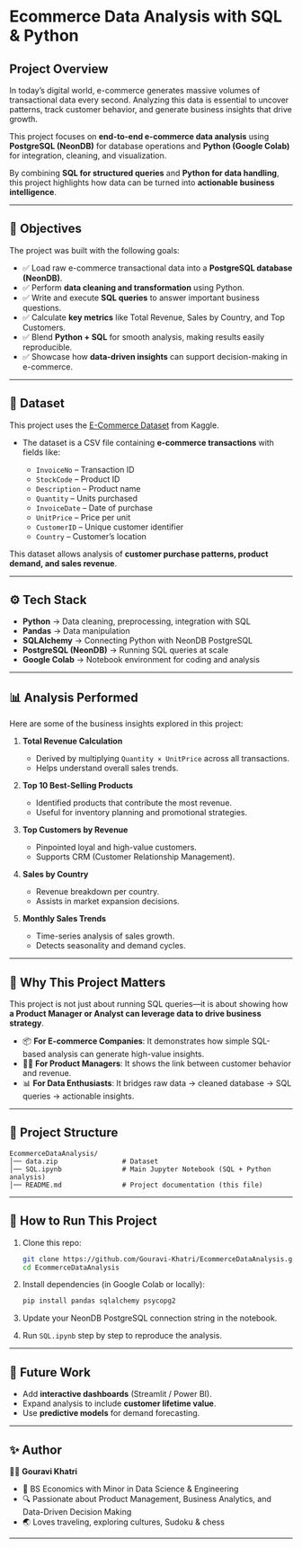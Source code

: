# Ecommerce Data Analysis with SQL & Python

## Project Overview

In today’s digital world, e-commerce generates massive volumes of transactional data every second. Analyzing this data is essential to uncover patterns, track customer behavior, and generate business insights that drive growth.

This project focuses on **end-to-end e-commerce data analysis** using **PostgreSQL (NeonDB)** for database operations and **Python (Google Colab)** for integration, cleaning, and visualization. 

By combining **SQL for structured queries** and **Python for data handling**, this project highlights how data can be turned into **actionable business intelligence**.

---

## 🎯 Objectives

The project was built with the following goals:

* ✅ Load raw e-commerce transactional data into a **PostgreSQL database (NeonDB)**.
* ✅ Perform **data cleaning and transformation** using Python.
* ✅ Write and execute **SQL queries** to answer important business questions.
* ✅ Calculate **key metrics** like Total Revenue, Sales by Country, and Top Customers.
* ✅ Blend **Python + SQL** for smooth analysis, making results easily reproducible.
* ✅ Showcase how **data-driven insights** can support decision-making in e-commerce.

---

## 📂 Dataset

This project uses the [E-Commerce Dataset](https://www.kaggle.com/datasets/carrie1/ecommerce-data/data) from Kaggle.

* The dataset is a CSV file containing **e-commerce transactions** with fields like:

  * `InvoiceNo` – Transaction ID
  * `StockCode` – Product ID
  * `Description` – Product name
  * `Quantity` – Units purchased
  * `InvoiceDate` – Date of purchase
  * `UnitPrice` – Price per unit
  * `CustomerID` – Unique customer identifier
  * `Country` – Customer’s location

This dataset allows analysis of **customer purchase patterns, product demand, and sales revenue**.

---
## ⚙️ Tech Stack

* **Python** → Data cleaning, preprocessing, integration with SQL
* **Pandas** → Data manipulation
* **SQLAlchemy** → Connecting Python with NeonDB PostgreSQL
* **PostgreSQL (NeonDB)** → Running SQL queries at scale
* **Google Colab** → Notebook environment for coding and analysis

---

## 📊 Analysis Performed

Here are some of the business insights explored in this project:

1. **Total Revenue Calculation**

   * Derived by multiplying `Quantity × UnitPrice` across all transactions.
   * Helps understand overall sales trends.

2. **Top 10 Best-Selling Products**

   * Identified products that contribute the most revenue.
   * Useful for inventory planning and promotional strategies.

3. **Top Customers by Revenue**

   * Pinpointed loyal and high-value customers.
   * Supports CRM (Customer Relationship Management).

4. **Sales by Country**

   * Revenue breakdown per country.
   * Assists in market expansion decisions.

5. **Monthly Sales Trends**

   * Time-series analysis of sales growth.
   * Detects seasonality and demand cycles.

---

## 🚀 Why This Project Matters

This project is not just about running SQL queries—it is about showing how **a Product Manager or Analyst can leverage data to drive business strategy**.

* 📦 **For E-commerce Companies**: It demonstrates how simple SQL-based analysis can generate high-value insights.
* 👩‍💼 **For Product Managers**: It shows the link between customer behavior and revenue.
* 📊 **For Data Enthusiasts**: It bridges raw data → cleaned database → SQL queries → actionable insights.

---

## 📂 Project Structure

```
EcommerceDataAnalysis/
│── data.zip                # Dataset
│── SQL.ipynb               # Main Jupyter Notebook (SQL + Python analysis)
│── README.md               # Project documentation (this file)
```

---

## 🧭 How to Run This Project

1. Clone this repo:

   ```bash
   git clone https://github.com/Gouravi-Khatri/EcommerceDataAnalysis.git
   cd EcommerceDataAnalysis
   ```

2. Install dependencies (in Google Colab or locally):

   ```bash
   pip install pandas sqlalchemy psycopg2
   ```

3. Update your NeonDB PostgreSQL connection string in the notebook.

4. Run `SQL.ipynb` step by step to reproduce the analysis.

---

## 🌟 Future Work

* Add **interactive dashboards** (Streamlit / Power BI).
* Expand analysis to include **customer lifetime value**.
* Use **predictive models** for demand forecasting.

---

## ✨ Author

👩‍💻 **Gouravi Khatri**

* 📖 BS Economics with Minor in Data Science & Engineering
* 🔍 Passionate about Product Management, Business Analytics, and Data-Driven Decision Making
* 🌏 Loves traveling, exploring cultures, Sudoku & chess
---
